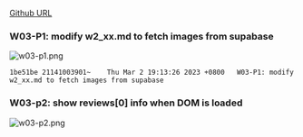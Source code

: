 [Github URL](https://github.com/211410039/1112-1N-js-demo-id/tree/main/demo/md/w02_39)

### W03-P1: modify w2_xx.md to fetch images from supabase

![w03-p1.png](https://qmfqlvkbasosvmqhicrw.supabase.co/storage/v1/object/public/demo-39/md_img/w03-p1.png?t=2023-03-02T11%3A11%3A32.970Z)

```
1be51be 21141003901~    Thu Mar 2 19:13:26 2023 +0800   W03-P1: modify w2_xx.md to fetch images from supabase
```

### W03-p2: show reviews[0] info when DOM is loaded

![w03-p2.png](https://qmfqlvkbasosvmqhicrw.supabase.co/storage/v1/object/public/demo-39/md_img/w03-p2.png?t=2023-03-02T11%3A36%3A49.462Z)
